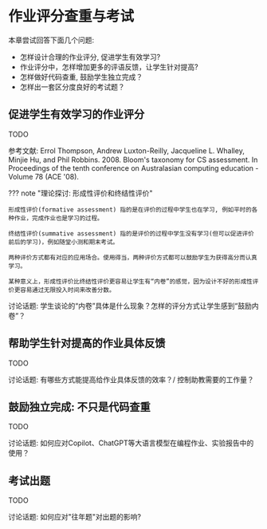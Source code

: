 # 作业评分查重与考试

本章尝试回答下面几个问题:

- 怎样设计合理的作业评分, 促进学生有效学习?
- 作业评分中，怎样增加更多的评语反馈，让学生针对提高?
- 怎样做好代码查重, 鼓励学生独立完成？
- 怎样出一套区分度良好的考试题？

## 促进学生有效学习的作业评分

TODO


参考文献: Errol Thompson, Andrew Luxton-Reilly, Jacqueline L. Whalley, Minjie Hu, and Phil Robbins. 2008. Bloom's taxonomy for CS assessment. In Proceedings of the tenth conference on Australasian computing education - Volume 78 (ACE '08).

??? note "理论探讨: 形成性评价和终结性评价"

    形成性评价(formative assessment) 指的是在评价的过程中学生也在学习, 例如平时的各种作业，完成作业也是学习的过程。

    终结性评价(summative assessment) 指的是评价的过程中学生没有学习(但可以促进评价前后的学习)，例如随堂小测和期末考试。

    两种评价方式都有对应的应用场合。使用得当，两种评价方式都可以鼓励学生为获得高分而认真学习。
    
    某种意义上，形成性评价比终结性评价更容易让学生有“内卷”的感觉，因为设计不好的形成性评价更容易通过无限投入时间来改善分数。

讨论话题: 学生谈论的“内卷”具体是什么现象？怎样的评分方式让学生感到“鼓励内卷”？

## 帮助学生针对提高的作业具体反馈

TODO

讨论话题: 有哪些方式能提高给作业具体反馈的效率？/ 控制助教需要的工作量？

## 鼓励独立完成: 不只是代码查重

TODO

讨论话题: 如何应对Copilot、ChatGPT等大语言模型在编程作业、实验报告中的使用？

## 考试出题

TODO

讨论话题: 如何应对"往年题"对出题的影响?